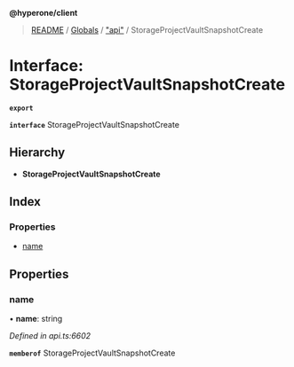 **@hyperone/client**

> [README](../README.md) / [Globals](../globals.md) / ["api"](../modules/_api_.md) / StorageProjectVaultSnapshotCreate

# Interface: StorageProjectVaultSnapshotCreate

**`export`** 

**`interface`** StorageProjectVaultSnapshotCreate

## Hierarchy

* **StorageProjectVaultSnapshotCreate**

## Index

### Properties

* [name](_api_.storageprojectvaultsnapshotcreate.md#name)

## Properties

### name

•  **name**: string

*Defined in api.ts:6602*

**`memberof`** StorageProjectVaultSnapshotCreate
